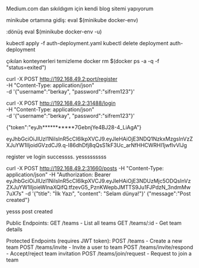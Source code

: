 Medium.com dan sıkıldıgım için kendi blog sitemi yapıyorum

minikube ortamına gidiş: eval $(minikube docker-env)

:dönüş eval $(minikube docker-env -u)


kubectl apply -f auth-deployment.yaml   kubectl delete deployment auth-deployment 


çıkılan konteynerleri temizleme docker rm $(docker ps -a -q -f "status=exited")



curl -X POST http://192.168.49.2:port/register \
  -H "Content-Type: application/json" \
  -d '{"username":"berkay", "password":"sifrem123"}'


curl -X POST http://192.168.49.2:31488/login \
    -H "Content-Type: application/json" \
    -d '{"username":"berkay", "password":"sifrem123"}'
    
{"token":"eyJh***********7GebnjYe4BJ28-4_LiAgA"}


eyJhbGciOiJIUzI1NiIsInR5cCI6IkpXVCJ9.eyJleHAiOjE3NDQ1NzkxMzgsInVzZXJuYW1lIjoidGVzdCJ9.q-I86dhDfj8qQsS1kF3Uc_arNfHHCWRHI1jwfIvVlJg

register ve  login successss. yesssssssss


curl -X POST http://192.168.49.2:31660/posts   -H "Content-Type: application/json"   -H "Authorization: Bearer eyJhbGciOiJIUzI1NiIsInR5cCI6IkpXVCJ9.eyJleHAiOjE3NDUzMjc5ODQsInVzZXJuYW1lIjoieWlnaXQifQ.tfzevG5_PznKWepbJMTTS9Ju1FJPdzN_3ndmMw7uX7s"   -d '{"title": "İlk Yazı", "content": "Selam dünya!"}'
{"message":"Post created"}

yesss post created


Public Endpoints:
GET /teams - List all teams
GET /teams/:id - Get team details

Protected Endpoints (requires JWT token):
POST /teams - Create a new team
POST /teams/invite - Invite a user to team
POST /teams/invite/respond - Accept/reject team invitation
POST /teams/join/request - Request to join a team